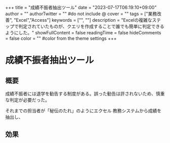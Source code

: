 +++
title = "成績不振者抽出ツール"
date = "2023-07-17T06:19:10+09:00"
author = ""
authorTwitter = "" #do not include @
cover = ""
tags = ["業務改善", "Excel","Access"]
keywords = ["", ""]
description = "Excelの複雑なステップで判定されていたものが、クエリを作成することで誰でも簡単に判定できるようにした。"
showFullContent = false
readingTime = false
hideComments = false
color = "" #color from the theme settings
+++
# 成績不振者抽出ツール

## 概要
成績不振者には退学を勧告する制度がある。誤った勧告は許されないため、慎重な判定が必要だった。

それまでの担当者が「秘伝のたれ」のようにエクセル
教務システムから成績を抽出し、

## 効果